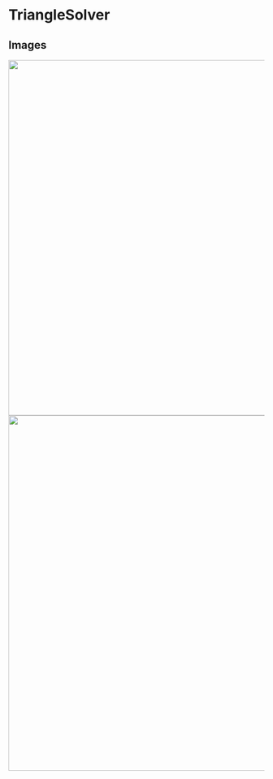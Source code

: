 # TriangleSolver

## Images
<img src="https://github.com/ashen99/TriangleSolver/assets/29306300/c11e1c2d-64cc-46e6-81f8-31edc13875f6" height="700">
<img src="https://github.com/ashen99/TriangleSolver/assets/29306300/131c68ea-2122-4c7e-9214-bf15bf1c8a47" height="700">


